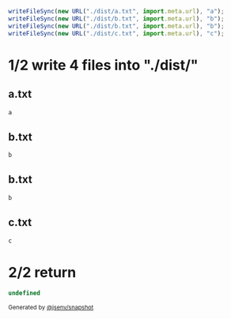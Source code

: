 ```js
writeFileSync(new URL("./dist/a.txt", import.meta.url), "a");
writeFileSync(new URL("./dist/b.txt", import.meta.url), "b");
writeFileSync(new URL("./dist/b.txt", import.meta.url), "b");
writeFileSync(new URL("./dist/c.txt", import.meta.url), "c");
```

# 1/2 write 4 files into "./dist/"

## a.txt
```txt
a
```

## b.txt
```txt
b
```

## b.txt
```txt
b
```

## c.txt
```txt
c
```

# 2/2 return

```js
undefined
```

<sub>
  Generated by <a href="https://github.com/jsenv/core/tree/main/packages/independent/snapshot">@jsenv/snapshot</a>
</sub>